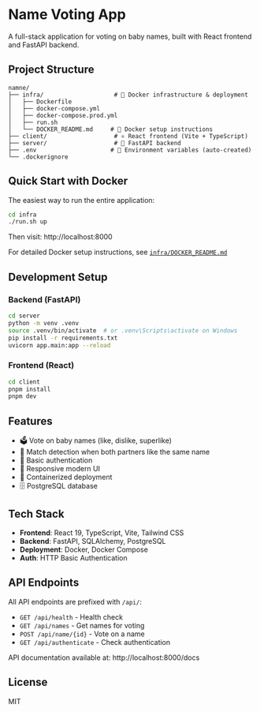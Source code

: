 # Name Voting App

A full-stack application for voting on baby names, built with React frontend and FastAPI backend.

## Project Structure

```
namne/
├── infra/                    # 🐳 Docker infrastructure & deployment
│   ├── Dockerfile
│   ├── docker-compose.yml
│   ├── docker-compose.prod.yml
│   ├── run.sh
│   └── DOCKER_README.md     # 📖 Docker setup instructions
├── client/                   # ⚛️ React frontend (Vite + TypeScript)
├── server/                   # 🐍 FastAPI backend
├── .env                     # 🔧 Environment variables (auto-created)
└── .dockerignore
```

## Quick Start with Docker

The easiest way to run the entire application:

```bash
cd infra
./run.sh up
```

Then visit: http://localhost:8000

For detailed Docker setup instructions, see [`infra/DOCKER_README.md`](infra/DOCKER_README.md)

## Development Setup

### Backend (FastAPI)

```bash
cd server
python -m venv .venv
source .venv/bin/activate  # or .venv\Scripts\activate on Windows
pip install -r requirements.txt
uvicorn app.main:app --reload
```

### Frontend (React)

```bash
cd client
pnpm install
pnpm dev
```

## Features

- 🗳️ Vote on baby names (like, dislike, superlike)
- 💖 Match detection when both partners like the same name
- 🔐 Basic authentication
- 📱 Responsive modern UI
- 🐳 Containerized deployment
- 🗄️ PostgreSQL database

## Tech Stack

- **Frontend**: React 19, TypeScript, Vite, Tailwind CSS
- **Backend**: FastAPI, SQLAlchemy, PostgreSQL
- **Deployment**: Docker, Docker Compose
- **Auth**: HTTP Basic Authentication

## API Endpoints

All API endpoints are prefixed with `/api/`:

- `GET /api/health` - Health check
- `GET /api/names` - Get names for voting
- `POST /api/name/{id}` - Vote on a name
- `GET /api/authenticate` - Check authentication

API documentation available at: http://localhost:8000/docs

## License

MIT
